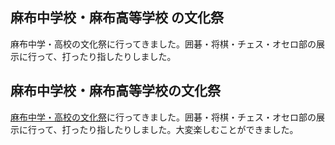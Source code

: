 ## 麻布中学校・麻布高等学校 の文化祭

麻布中学・高校の文化祭に行ってきました。囲碁・将棋・チェス・オセロ部の展示に行って、打ったり指したりしました。






## 麻布中学校・麻布高等学校の文化祭


[麻布中学・高校の文化祭](http://www.azabu-jh.ed.jp/bunkasai/bunkasai.htm)に行ってきました。囲碁・将棋・チェス・オセロ部の展示に行って、打ったり指したりしました。大変楽しむことができました。